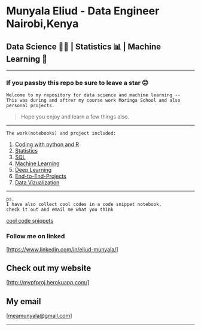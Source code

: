 # Munyala Eliud - Data Engineer Nairobi,Kenya

## Data Science 👨‍🔬 | Statistics 📊 | Machine Learning 🤖

<hr>

### If you passby this repo be sure to leave a star 🙃

```text
Welcome to my repository for data science and machine learning -- 
This was during and aftrer my course work Moringa School and also personal projects.
```

> Hope you enjoy and learn a few things also.

<hr>

```text
The work(notebooks) and project included:
```

1. [Coding with python and R](0_coding_py_R)
2. [Statistics](1_Statistics)
3. [SQL](2_SQL)
4. [Machine Learning](3_Machine_Learning)
5. [Deep Learning](4_Deep_Learning)
6. [End-to-End-Projects](5_E2E_projects)
7. [Data Vizualization](DataViz_Storytelling)

<hr>

```text
ps.
I have also collect cool codes in a code snippet notebook, 
check it out and email me what you think
```

[cool code snippets](code_snippets.ipynb)

### Follow me on linked

[https://www.linkedin.com/in/eliud-munyala/]

## Check out my website

[http://mypfproj.herokuapp.com/]

## My email

[meamunyala@gmail.com]

<hr>
